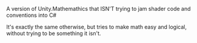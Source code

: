 A version of Unity.Mathemathics that ISN'T trying to jam shader code and conventions into C#

It's exactly the same otherwise, but tries to make math easy and logical, without trying to be something it isn't.
